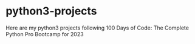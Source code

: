 # python3-projects
Here are my python3 projects following 100 Days of Code: The Complete Python Pro Bootcamp for 2023
